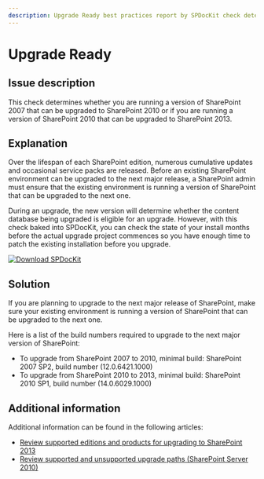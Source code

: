 ```yaml
---
description: Upgrade Ready best practices report by SPDocKit check determines whether you are running a version of SharePoint 2007 that can be upgraded to SharePoint 2010 or if you are running a version of SharePoint 2010 that can be upgraded to SharePoint 2013.
---
```


# Upgrade Ready

## Issue description

This check determines whether you are running a version of SharePoint 2007 that can be upgraded to SharePoint 2010 or if you are running a version of SharePoint 2010 that can be upgraded to SharePoint 2013.

## Explanation

Over the lifespan of each SharePoint edition, numerous cumulative updates and occasional service packs are released. Before an existing SharePoint environment can be upgraded to the next major release, a SharePoint admin must ensure that the existing environment is running a version of SharePoint that can be upgraded to the next one.

During an upgrade, the new version will determine whether the content database being upgraded is eligible for an upgrade. However, with this check baked into SPDocKit, you can check the state of your install months before the actual upgrade project commences so you have enough time to patch the existing installation before you upgrade.

[![Download SPDocKit](/img/spdockit-download.png)](http://bit.ly/2US0Zna)

## Solution

If you are planning to upgrade to the next major release of SharePoint, make sure your existing environment is running a version of SharePoint that can be upgraded to the next one.

Here is a list of the build numbers required to upgrade to the next major version of SharePoint:

* To upgrade from SharePoint 2007 to 2010, minimal build: SharePoint 2007 SP2, build number \(12.0.6421.1000\)
* To upgrade from SharePoint 2010 to 2013, minimal build: SharePoint 2010 SP1, build number \(14.0.6029.1000\)

## Additional information

Additional information can be found in the following articles:

* [Review supported editions and products for upgrading to SharePoint 2013](https://technet.microsoft.com/en-us/library/cc262747.aspx)
* [Review supported and unsupported upgrade paths \(SharePoint Server 2010\)](https://technet.microsoft.com/en-us/library/cc262747%28v=office.14%29.aspx)

